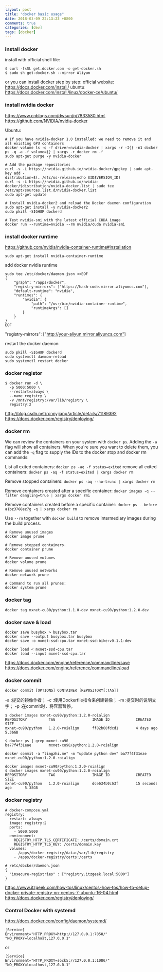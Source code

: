 ```yaml
---
layout: post
title: "docker basic usage"
date: 2018-03-09 22:13:23 +0800
comments: true
categories: [dev]
tags: [docker]
---
```

### install docker

install with official shell file:
```
$ curl -fsSL get.docker.com -o get-docker.sh
$ sudo sh get-docker.sh --mirror Aliyun
```

or you can install docker step by step:
official website: https://docs.docker.com/install/
ubuntu: https://docs.docker.com/install/linux/docker-ce/ubuntu/

### install nvidia docker

https://www.cnblogs.com/dwsun/p/7833580.html
https://github.com/NVIDIA/nvidia-docker

<!-- more -->

Ubuntu:
```
# If you have nvidia-docker 1.0 installed: we need to remove it and all existing GPU containers
docker volume ls -q -f driver=nvidia-docker | xargs -r -I{} -n1 docker ps -q -a -f volume={} | xargs -r docker rm -f
sudo apt-get purge -y nvidia-docker

# Add the package repositories
curl -s -L https://nvidia.github.io/nvidia-docker/gpgkey | sudo apt-key add -
distribution=$(. /etc/os-release;echo $ID$VERSION_ID)
curl -s -L https://nvidia.github.io/nvidia-docker/$distribution/nvidia-docker.list | sudo tee /etc/apt/sources.list.d/nvidia-docker.list
sudo apt-get update

# Install nvidia-docker2 and reload the Docker daemon configuration
sudo apt-get install -y nvidia-docker2
sudo pkill -SIGHUP dockerd

# Test nvidia-smi with the latest official CUDA image
docker run --runtime=nvidia --rm nvidia/cuda nvidia-smi
```

### install docker runtime

https://github.com/nvidia/nvidia-container-runtime#installation

`sudo apt-get install nvidia-container-runtime`

add docker nvidia runtime
```
sudo tee /etc/docker/daemon.json <<EOF
{
    "graph": "/apps/docker",
    "registry-mirrors": ["https://hash-code.mirror.aliyuncs.com"],
    "default-runtime": "nvidia",
    "runtimes": {
        "nvidia": {
            "path": "/usr/bin/nvidia-container-runtime",
            "runtimeArgs": []
        }
    }
}
EOF
```

"registry-mirrors": ["http://your-aliyun.mirror.aliyuncs.com"]

restart the docker daemon
```
sudo pkill -SIGHUP dockerd
sudo systemctl daemon-reload
sudo systemctl restart docker
```

### docker registor

```
$ docker run -d \
  -p 5000:5000 \
  --restart=always \
  --name registry \
  -v /mnt/registry:/var/lib/registry \
  registry:2
```

http://blog.csdn.net/ronnyjiang/article/details/71189392
https://docs.docker.com/registry/deploying/

### docker rm

We can review the containers on your system with `docker ps`. Adding the `-a` flag will show all containers. When you're sure you want to delete them, you can add the `-q` flag to supply the IDs to the docker stop and docker rm commands:

List all exited containers:
`docker ps -aq -f status=exited`
remove all exited containers:
`docker ps -aq -f status=exited | xargs docker rm`

Remove stopped containers:
`docker ps -aq --no-trunc | xargs docker rm`

Remove containers created after a specific container:
`docker images -q --filter dangling=true | xargs docker rmi`

Remove containers created before a specific container:
`docker ps --before a1bz3768ez7g -q | xargs docker rm`

Use `--rm` together with `docker build` to remove intermediary images during the build process.

```
# Remove unused images
docker image prune

# Remove stopped containers.
docker container prune

# Remove unused volumes
docker volume prune

# Remove unused networks
docker network prune

# Command to run all prunes:
docker system prune
```

### docker tag

`docker tag mxnet-cu80/python:1.1.0-dev mxnet-cu90/python:1.2.0-dev`

### docker save & load

```
docker save busybox > busybox.tar
docker save --output busybox.tar busybox
docker save -o mxnet-ssd-cpu.tar mxnet-ssd-bike:v0.1.1-dev

docker load < mxnet-ssd-cpu.tar
docker load --input mxnet-ssd-cpu.tar
```

https://docs.docker.com/engine/reference/commandline/save
https://docs.docker.com/engine/reference/commandline/load

### docker commit

`docker commit [OPTIONS] CONTAINER [REPOSITORY[:TAG]]`

-a :提交的镜像作者；
-c :使用Dockerfile指令来创建镜像；
-m :提交时的说明文字；
-p :在commit时，将容器暂停。

```
$ docker images mxnet-cu90/python:1.2.0-roialign
REPOSITORY          TAG                 IMAGE ID            CREATED             SIZE
mxnet-cu90/python   1.2.0-roialign      ff82b60fdcd1        4 days ago          5.36GB

$ docker ps | grep mxnet-cu90
ba77f4f31eae        mxnet-cu90/python:1.2.0-roialign

docker commit -a "lingzhi.me" -m "update python dev" ba77f4f31eae mxnet-cu90/python:1.2.0-roialign

docker images mxnet-cu90/python:1.2.0-roialign
$ docker images mxnet-cu90/python:1.2.0-roialign
REPOSITORY          TAG                 IMAGE ID            CREATED             SIZE
mxnet-cu90/python   1.2.0-roialign      dce634b0c63f        15 seconds ago      5.38GB
```

### docker registry

```
# docker-compose.yml
registry:
  restart: always
  image: registry:2
  ports:
    - 5000:5000
  environment:
    REGISTRY_HTTP_TLS_CERTIFICATE: /certs/domain.crt
    REGISTRY_HTTP_TLS_KEY: /certs/domain.key
  volumes:
    - /apps/docker-registry/data:/var/lib/registry
    - /apps/docker-registry/certs:/certs
```

```
# /etc/docker/daemon.json
{
  "insecure-registries" : ["registry.itzgeek.local:5000"]
}
```


https://www.itzgeek.com/how-tos/linux/centos-how-tos/how-to-setup-docker-private-registry-on-centos-7-ubuntu-16-04.html
https://docs.docker.com/registry/deploying/


### Control Docker with systemd

https://docs.docker.com/config/daemon/systemd/

```
[Service]
Environment="HTTP_PROXY=http://127.0.0.1:7050/" "NO_PROXY=localhost,127.0.0.1"
```

or

```
[Service]
Environment="HTTP_PROXY=sock5://127.0.0.1:1080/" "NO_PROXY=localhost,127.0.0.1"
```
